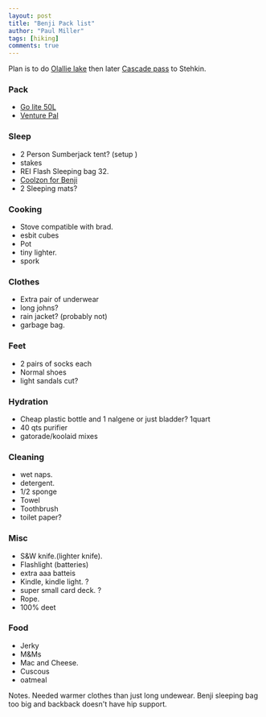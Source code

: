 ```yaml
--- 
layout: post
title: "Benji Pack list"
author: "Paul Miller"
tags: [hiking]
comments: true
---
```


Plan is to do [Olallie lake](https://www.wta.org/go-hiking/hikes/talapus-and-olallie-lakes) then later [Cascade pass](https://www.wta.org/go-hiking/hikes/cascade-pass) to Stehkin. 

### Pack 
- [Go lite 50L](http://www.golite.com/Jam-50L-Pack-Unisex-P46812.aspx)
- [Venture Pal](https://www.amazon.com/dp/B07PWWVRGZ?psc=1&ref=ppx_yo2ov_dt_b_product_details)

### Sleep
- 2 Person Sumberjack tent? (setup )
- stakes
- REI Flash Sleeping bag 32. 
- [Coolzon for Benji](https://www.amazon.com/dp/B07PWWVRGZ?psc=1&ref=ppx_yo2ov_dt_b_product_details)
- 2 Sleeping mats?
### Cooking 
-  Stove compatible with brad. 
-  esbit cubes
-  Pot 
-  tiny lighter.
-  spork
### Clothes
-  Extra pair of underwear
-  long johns? 
-  rain jacket? (probably not)
-  garbage bag.
### Feet
-  2 pairs of socks each
-  Normal shoes
-  light sandals cut?
### Hydration
- Cheap plastic bottle and 1 nalgene or just bladder? 1quart
- 40 qts purifier
- gatorade/koolaid mixes
### Cleaning
- wet naps. 
- detergent. 
- 1/2 sponge
- Towel 
- Toothbrush 
- toilet paper?
### Misc
- S&W knife.(lighter knife). 
- Flashlight (batteries) 
- extra aaa batteis
-  Kindle, kindle light. ?
-  super small card deck. ?
-  Rope. 
-  100% deet
### Food
- Jerky
- M&Ms
- Mac and Cheese. 
- Cuscous
- oatmeal

Notes. Needed warmer clothes than just long undewear.
Benji sleeping bag too big and backback doesn't have hip support.
